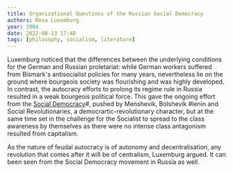 ```yaml
---
title: Organizational Questions of the Russian Social Democracy
authors: Rosa Luxemburg
year: 1904
date: 2022-08-13 17:48
tags: [philosophy, socialism, literature]
---
```


Luxemburg noticed that the differences between the underlying conditions for the
German and Russian proletariat: while German workers suffered from Bismark's
antisocialist policies for many years, nevertheless lie on the ground where
bourgeois society was flourishing and was highly developed. In contrast, the
autocracy efforts to prolong its regime rule in Russia resulted in a weak
bourgeois political force. This gave the ongoing effort from the [Social
Democracy](../202204211120.md)#, pushed by Menshevik, Bolshevik #lenin and
Social Revolutionaries, a democrartic-revolutionary character, but at the same
time set in the challenge for the Socialist to spread to the class awareness by
themselves as there were no intense class antagonism resulted from capitalism.

As the nature of feudal autocracy is of autonomy and decentralisation, any
revolution that comes after it will be of centralism, Luxemburg argued. It can
been seen from the Social Democracy movement in Russia as well.
